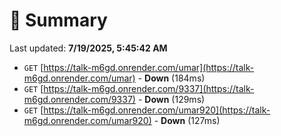 # 📖 Summary
Last updated: **7/19/2025, 5:45:42 AM**

- `GET` [https://talk-m6gd.onrender.com/umar](https://talk-m6gd.onrender.com/umar) - **Down** (184ms)
- `GET` [https://talk-m6gd.onrender.com/9337](https://talk-m6gd.onrender.com/9337) - **Down** (129ms)
- `GET` [https://talk-m6gd.onrender.com/umar920](https://talk-m6gd.onrender.com/umar920) - **Down** (127ms)
